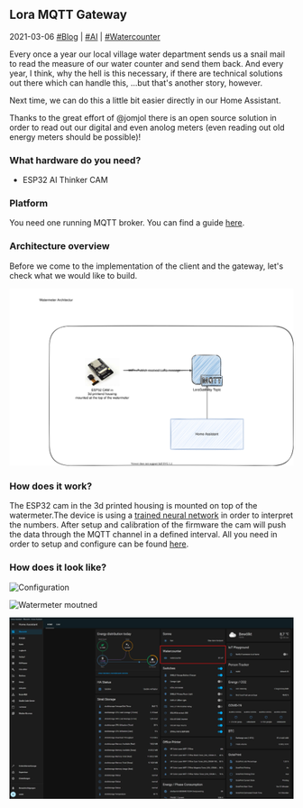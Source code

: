 ## Lora MQTT Gateway
2021-03-06 [#Blog](/index) | [#AI](/posts/watercounter) | [#Watercounter](/posts/watercounter)

Every once a year our local village water department sends us a snail mail to read the measure of our water counter and send them back. And every year, I think, why the hell is this necessary, if there are technical solutions out there which can handle this, ...but that's another story, however.

Next time, we can do this a little bit easier directly in our Home Assistant.

Thanks to the great effort of @jomjol there is an open source solution in order to read out our digital and even anolog meters (even reading out old energy meters should be possible)!

### What hardware do you need?
* ESP32 AI Thinker CAM

### Platform
You need one running MQTT broker. You can find a guide [here](http://www.steves-internet-guide.com/install-mosquitto-broker/).

### Architecture overview
Before we come to the implementation of the client and the gateway, let's check what we would like to build.

![Architecture Overview](/assets/watermeterarch.svg "Architecture Overview")

### How does it work?

The ESP32 cam in the 3d printed housing is mounted on top of the watermeter.The device is using a [trained neural network](https://github.com/jomjol/neural-network-digital-counter-readoutAll) in order to interpret the numbers. After setup and calibration of the firmware the cam will push the data through the MQTT channel in a defined interval. All you need in order to setup and configure can be found [here](https://github.com/jomjol/AI-on-the-edge-device). 

### How does it look like?

![Configuration](/assets/watermeterconfiguration.jpg "Configuration")

![Watermeter moutned](/assets/watermeterconfiguration.jpg "Watermeter mounted")

![HomeAssistant](/assets/watercounterha.jpg "Result")





